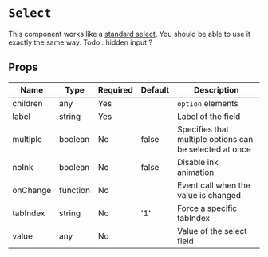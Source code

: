 `Select`
========

This component works like a [standard select](http://www.w3schools.com/tags/tag_select.asp).
  You should be able to use it exactly the same way.
  Todo : hidden input ?

Props
-----

Name | Type | Required | Default | Description
-----|------|----------|---------|------------
children|any|Yes||`option` elements
label|string|Yes||Label of the field
multiple|boolean|No|false|Specifies that multiple options can be selected at once
noInk|boolean|No|false|Disable ink animation
onChange|function|No||Event call when the value is changed
tabIndex|string|No|'1'|Force a specific tabIndex
value|any|No||Value of the select field
